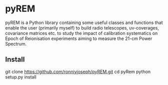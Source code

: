 # pyREM

pyREM is a Python library containing some useful classes and functions that enable the user (primarily myself)
to build radio telescopes, uv-coverages, covariance matrices etc. to study the impact of calibration systematics
on Epoch of Reionisation experiments aiming to measure the 21-cm Power Spectrum.

## Install
git clone https://github.com/ronniyjoseph/pyREM.git
cd pyRem
python setup.py install


